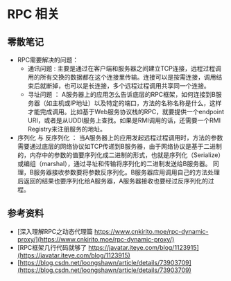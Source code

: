 # RPC 相关

## 零散笔记
+ RPC需要解决的问题： 
  + 通讯问题 : 主要是通过在客户端和服务器之间建立TCP连接，远程过程调用的所有交换的数据都在这个连接里传输。连接可以是按需连接，调用结束后就断掉，也可以是长连接，多个远程过程调用共享同一个连接。
  + 寻址问题 ： A服务器上的应用怎么告诉底层的RPC框架，如何连接到B服务器（如主机或IP地址）以及特定的端口，方法的名称名称是什么，这样才能完成调用。比如基于Web服务协议栈的RPC，就要提供一个endpoint URI，或者是从UDDI服务上查找。如果是RMI调用的话，还需要一个RMI Registry来注册服务的地址。
 + 序列化 与 反序列化 ： 当A服务器上的应用发起远程过程调用时，方法的参数需要通过底层的网络协议如TCP传递到B服务器，由于网络协议是基于二进制的，内存中的参数的值要序列化成二进制的形式，也就是序列化（Serialize）或编组（marshal），通过寻址和传输将序列化的二进制发送给B服务器。 
同理，B服务器接收参数要将参数反序列化。B服务器应用调用自己的方法处理后返回的结果也要序列化给A服务器，A服务器接收也要经过反序列化的过程。



## 参考资料
+ [深入理解RPC之动态代理篇 https://www.cnkirito.moe/rpc-dynamic-proxy/](https://www.cnkirito.moe/rpc-dynamic-proxy/)
+ [RPC框架几行代码就够了 https://javatar.iteye.com/blog/1123915](https://javatar.iteye.com/blog/1123915)
+ [https://blog.csdn.net/loongshawn/article/details/73903709](https://blog.csdn.net/loongshawn/article/details/73903709)